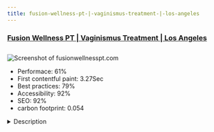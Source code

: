 ```yaml
---
title: fusion-wellness-pt-|-vaginismus-treatment-|-los-angeles
---
```


<div style="height: 3rem">
  <a href="https://fusionwellnesspt.com"><h3>Fusion Wellness PT | Vaginismus Treatment | Los Angeles</h3></a>
</div>
<img loading="lazy" src="/images/thumbs/fusionwellnesspt.com.jpg" alt="Screenshot of fusionwellnesspt.com" />
<ul>
  <li>Performace: 61%</li>
  <li>
    First contentful paint:
    3.27Sec
  </li>
  <li>Best practices: 79%</li>
  <li>Accessibility: 92%</li>
  <li>SEO: 92%</li>
  <li>carbon footprint: 0.054</li>
</ul>
<details>
  <summary>Description</summary>
  <p>Fusion Wellness & Physical Therapy provides treatment for vaginismus and other pelvic floor issues, with two locations in the greater Los Angeles area.Built with Joomla 3.3, since upgraded to 3.6. Uses the following:

• One Cause Non-Profit and Charity Template by web underdog
• AcyMailing
• ALF Contact
• DJ-Menu by DJ Extensions
• Slideshow CK
• Social Presence by JoomSpirit
• QuickSell by Deian Motov</p>
</details>

